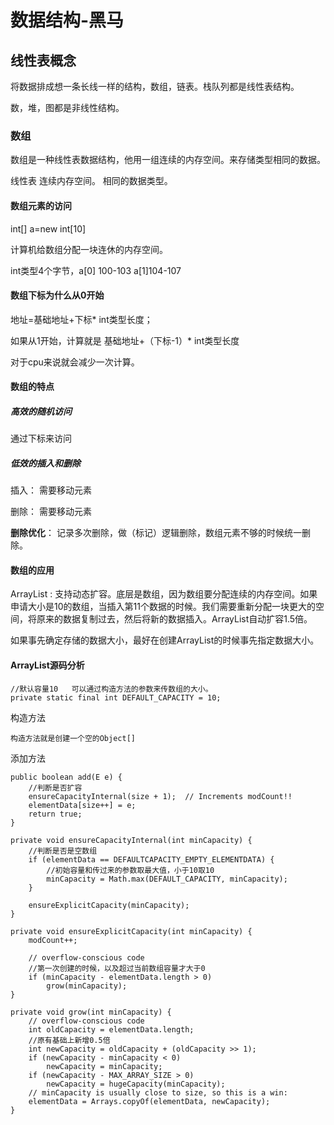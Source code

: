 # 数据结构-黑马

## 线性表概念

将数据排成想一条长线一样的结构，数组，链表。栈队列都是线性表结构。



数，堆，图都是非线性结构。

### 数组

数组是一种线性表数据结构，他用一组连续的内存空间。来存储类型相同的数据。

线性表    连续内存空间。 相同的数据类型。

#### 数组元素的访问

int[] a=new int[10]

计算机给数组分配一块连休的内存空间。

int类型4个字节，a[0] 100-103    a[1]104-107

#### 数组下标为什么从0开始

地址=基础地址+下标* int类型长度；

如果从1开始，计算就是  基础地址+（下标-1）* int类型长度

对于cpu来说就会减少一次计算。

#### 数组的特点

##### 高效的随机访问

通过下标来访问

##### 低效的插入和删除

插入： 需要移动元素

删除： 需要移动元素

**删除优化**： 记录多次删除，做（标记）逻辑删除，数组元素不够的时候统一删除。

#### 数组的应用

ArrayList : 支持动态扩容。底层是数组，因为数组要分配连续的内存空间。如果申请大小是10的数组，当插入第11个数据的时候。我们需要重新分配一块更大的空间，将原来的数据复制过去，然后将新的数据插入。ArrayList自动扩容1.5倍。

如果事先确定存储的数据大小，最好在创建ArrayList的时候事先指定数据大小。

#### ArrayList源码分析

```
//默认容量10   可以通过构造方法的参数来传数组的大小。
private static final int DEFAULT_CAPACITY = 10;
```

构造方法

```
构造方法就是创建一个空的Object[] 
```

添加方法

```
public boolean add(E e) {
	//判断是否扩容
    ensureCapacityInternal(size + 1);  // Increments modCount!!
    elementData[size++] = e;
    return true;
}
```

```
private void ensureCapacityInternal(int minCapacity) {
	//判断是否是空数组
    if (elementData == DEFAULTCAPACITY_EMPTY_ELEMENTDATA) {
    	//初始容量和传过来的参数取最大值，小于10取10
        minCapacity = Math.max(DEFAULT_CAPACITY, minCapacity);
    }

    ensureExplicitCapacity(minCapacity);
}
```

```
private void ensureExplicitCapacity(int minCapacity) {
    modCount++;

    // overflow-conscious code
    //第一次创建的时候，以及超过当前数组容量才大于0
    if (minCapacity - elementData.length > 0)
        grow(minCapacity);
}
```

```
private void grow(int minCapacity) {
    // overflow-conscious code
    int oldCapacity = elementData.length;
    //原有基础上新增0.5倍
    int newCapacity = oldCapacity + (oldCapacity >> 1);
    if (newCapacity - minCapacity < 0)
        newCapacity = minCapacity;
    if (newCapacity - MAX_ARRAY_SIZE > 0)
        newCapacity = hugeCapacity(minCapacity);
    // minCapacity is usually close to size, so this is a win:
    elementData = Arrays.copyOf(elementData, newCapacity);
}
```